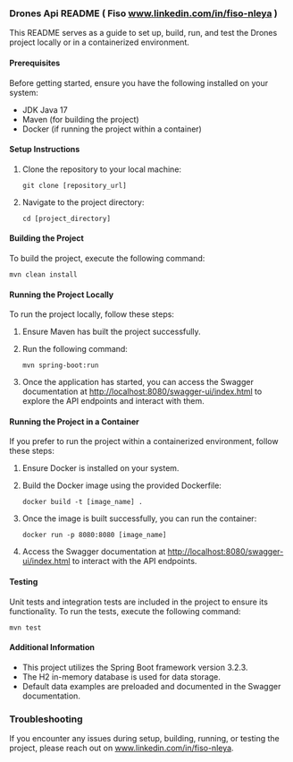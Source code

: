 ### Drones Api README  ( Fiso  www.linkedin.com/in/fiso-nleya )

This README serves as a guide to set up, build, run, and test the Drones project locally or in a containerized environment.

#### Prerequisites
Before getting started, ensure you have the following installed on your system:
- JDK Java 17
- Maven (for building the project)
- Docker (if running the project within a container)

#### Setup Instructions
1. Clone the repository to your local machine:

    ```
    git clone [repository_url]
    ```

2. Navigate to the project directory:

    ```
    cd [project_directory]
    ```

#### Building the Project
To build the project, execute the following command:

```
mvn clean install
```

#### Running the Project Locally
To run the project locally, follow these steps:

1. Ensure Maven has built the project successfully.
2. Run the following command:

    ```
    mvn spring-boot:run
    ```

3. Once the application has started, you can access the Swagger documentation at [http://localhost:8080/swagger-ui/index.html](http://localhost:8080/swagger-ui/index.html) to explore the API endpoints and interact with them.

#### Running the Project in a Container
If you prefer to run the project within a containerized environment, follow these steps:

1. Ensure Docker is installed on your system.
2. Build the Docker image using the provided Dockerfile:

    ```
    docker build -t [image_name] .
    ```

3. Once the image is built successfully, you can run the container:

    ```
    docker run -p 8080:8080 [image_name]
    ```

4. Access the Swagger documentation at [http://localhost:8080/swagger-ui/index.html](http://localhost:8080/swagger-ui/index.html) to interact with the API endpoints.

#### Testing
Unit tests and integration tests are included in the project to ensure its functionality. To run the tests, execute the following command:

```
mvn test
```

#### Additional Information
- This project utilizes the Spring Boot framework version 3.2.3.
- The H2 in-memory database is used for data storage.
- Default data examples are preloaded and documented in the Swagger documentation.

### Troubleshooting
If you encounter any issues during setup, building, running, or testing the project, please  reach out on www.linkedin.com/in/fiso-nleya.
